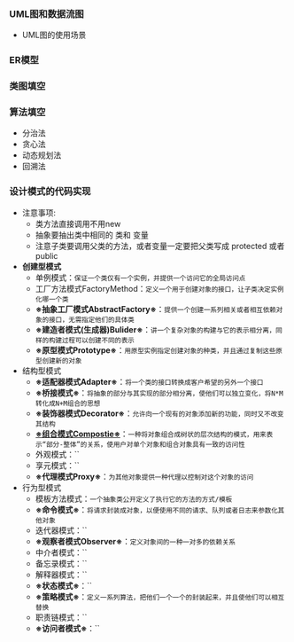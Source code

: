 ### UML图和数据流图
  + UML图的使用场景
### ER模型
### 类图填空
### 算法填空
  + 分治法
  + 贪心法
  + 动态规划法
  + 回溯法
### 设计模式的代码实现
  + 注意事项:
    + 类方法直接调用不用new
    + 抽象要抽出类中相同的 类和 变量
    + 注意子类要调用父类的方法，或者变量一定要把父类写成  protected 或者 public
  + **创建型模式**
    + 单例模式：`保证一个类仅有一个实例，并提供一个访问它的全局访问点`
    + 工厂方法模式FactoryMethod：`定义一个用于创建对象的接口，让子类决定实例化哪一个类`
    + **※抽象工厂模式AbstractFactory※**：`提供一个创建一系列相关或者相互依赖对象的接口，无需指定他们的具体类`
    + **※建造者模式(生成器)Bulider※**：`讲一个复杂对象的构建与它的表示相分离，同样的构建过程可以创建不同的表示`
    + **※原型模式Prototype※**：`用原型实例指定创建对象的种类，并且通过复制这些原型创建新的对象`
  + 结构型模式
    + **※适配器模式Adapter※**：`将一个类的接口转换成客户希望的另外一个接口`
    + **※桥接模式※**：`将抽象的部分与其实现的部分相分离，使他们可以独立变化，将N*M转化成N+M组合的思想`
    + **※装饰器模式Decorator※**：`允许向一个现有的对象添加新的功能，同时又不改变其结构`
    + [**※组合模式Compostie※**](https://www.bilibili.com/video/av63681488/?p=78)：`一种将对象组合成树状的层次结构的模式，用来表示“部分-整体”的关系，使用户对单个对象和组合对象具有一致的访问性`
    + 外观模式：``
    + 享元模式：``
    + **※代理模式Proxy※**：`为其他对象提供一种代理以控制对这个对象的访问`
  + 行为型模式
    + 模板方法模式：`一个抽象类公开定义了执行它的方法的方式/模板`
    + **※命令模式※**：`将请求封装成对象，以便使用不同的请求、队列或者日志来参数化其他对象`
    + 迭代器模式：``
    + **※观察者模式Observer※**：`定义对象间的一种一对多的依赖关系`
    + 中介者模式：``
    + 备忘录模式：``
    + 解释器模式：``
    + **※状态模式※**：``
    + **※策略模式※**：`定义一系列算法，把他们一个一个的封装起来，并且使他们可以相互替换`
    + 职责链模式：``
    + **※访问者模式※**：``
